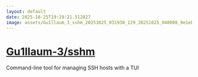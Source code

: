```yaml
---
layout: default
date: 2025-10-25T19:19:21.512827
image: assets/Gu1llaum_3_sshm_20251025_031930_129_20251025_040008_9e1ebe--20251025T060019575--cropped.png
---
```


# [Gu1llaum-3/sshm](https://github.com/Gu1llaum-3/sshm/)

Command-line tool for managing SSH hosts with a TUI

